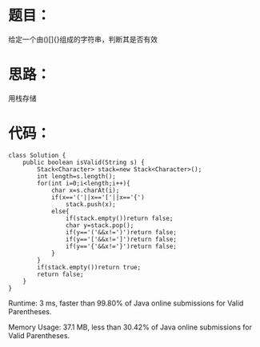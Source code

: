 # 题目：
给定一个由()[]{}组成的字符串，判断其是否有效
# 思路：
用栈存储
# 代码：
```
class Solution {
    public boolean isValid(String s) {
        Stack<Character> stack=new Stack<Character>();
        int length=s.length();
        for(int i=0;i<length;i++){
            char x=s.charAt(i);
            if(x=='('||x=='['||x=='{')
                stack.push(x);
            else{
                if(stack.empty())return false;
                char y=stack.pop();
                if(y=='('&&x!=')')return false;
                if(y=='['&&x!=']')return false;
                if(y=='{'&&x!='}')return false;
            }
        }
        if(stack.empty())return true;
        return false;
    }
}
```

Runtime: 3 ms, faster than 99.80% of Java online submissions for Valid Parentheses.

Memory Usage: 37.1 MB, less than 30.42% of Java online submissions for Valid Parentheses.
